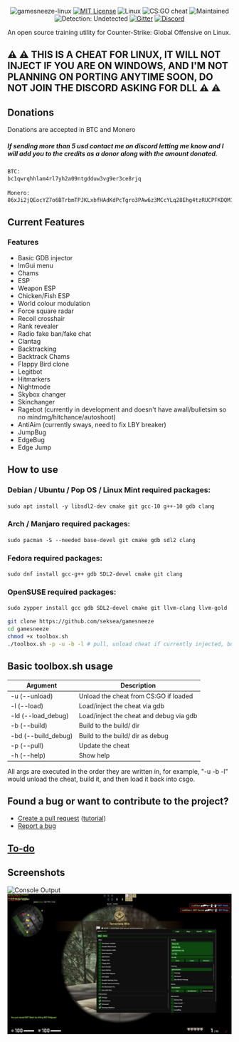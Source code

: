 <p align="center">
  <img src="/res/logo.png" alt="gamesneeze-linux">
  <a href="/LICENSE"><img src="https://img.shields.io/badge/License-MIT-green.svg" alt="MIT License"></a>
  <a><img src="https://img.shields.io/badge/OS-Linux-green.svg" alt="Linux"></a>
  <a><img src="https://img.shields.io/badge/Cheat-CS:GO-green.svg" alt="CS:GO cheat"></a>
  <a><img src="https://img.shields.io/badge/State-Maintained-green.svg" alt="Maintained"></a>
  <a><img src="https://img.shields.io/badge/Detection-Undetected-green.svg" alt="Detection: Undetected"></a>
  <a href="https://gitter.im/gamesneeze/community?utm_source=share-link&utm_medium=link&utm_campaign=share-link"><img src="https://img.shields.io/badge/Chat-Gitter-green.svg" alt="Gitter"></a>
  <a href="https://discord.gg/SCHsWHFJMb"><img src="https://img.shields.io/badge/Chat-Discord-blue.svg" alt="Discord"></a>
</p>

An open source training utility for Counter-Strike: Global Offensive on Linux.

## :warning: :warning: THIS IS A CHEAT FOR LINUX, IT WILL NOT INJECT IF YOU ARE ON WINDOWS, AND I'M NOT PLANNING ON PORTING ANYTIME SOON, DO NOT JOIN THE DISCORD ASKING FOR DLL :warning: :warning:

## Donations

Donations are accepted in BTC and Monero

##### If sending more than 5 usd contact me on discord letting me know and I will add you to the credits as a donor along with the amount donated.

```
BTC:
bc1qwrqhhlam4rl7yh2a09ntgdduw3vg9er3ce8rjq

Monero:
86xJi2jQEocYZ7o6BTrbmTPJKLxbfHAdKdPcTgro3PAw6z3MCcYLq28Ehg4tzRUCPFKDQM1SKbp4RRygnk9FCBux3uxXCDN
```

## Current Features

### Features

 - Basic GDB injector
 - ImGui menu
 - Chams
 - ESP
 - Weapon ESP
 - Chicken/Fish ESP
 - World colour modulation
 - Force square radar
 - Recoil crosshair
 - Rank revealer
 - Radio fake ban/fake chat
 - Clantag
 - Backtracking
 - Backtrack Chams
 - Flappy Bird clone
 - Legitbot
 - Hitmarkers
 - Nightmode
 - Skybox changer
 - Skinchanger
 - Ragebot (currently in development and doesn't have awall/bulletsim so no mindmg/hitchance/autoshoot)
 - AntiAim (currently sways, need to fix LBY breaker)
 - JumpBug
 - EdgeBug
 - Edge Jump


## How to use

### Debian / Ubuntu / Pop OS / Linux Mint required packages:

```sudo apt install -y libsdl2-dev cmake git gcc-10 g++-10 gdb clang```

### Arch / Manjaro required packages:

```sudo pacman -S --needed base-devel git cmake gdb sdl2 clang```

### Fedora required packages:

```sudo dnf install gcc-g++ gdb SDL2-devel cmake git clang```

### OpenSUSE required packages:

```sudo zypper install gcc gdb SDL2-devel cmake git llvm-clang llvm-gold```

```sh
git clone https://github.com/seksea/gamesneeze
cd gamesneeze
chmod +x toolbox.sh
./toolbox.sh -p -u -b -l # pull, unload cheat if currently injected, build and then load, use -h for help
```


## Basic toolbox.sh usage

| Argument           | Description                             |
| ------------------ | --------------------------------------- |
| -u (--unload)      | Unload the cheat from CS:GO if loaded   |
| -l (--load)        | Load/inject the cheat via gdb           |
| -ld (--load_debug) | Load/inject the cheat and debug via gdb |
| -b (--build)       | Build to the build/ dir                 |
| -bd (--build_debug)| Build to the build/ dir as debug        |
| -p (--pull)        | Update the cheat                        |
| -h (--help)        | Show help                               |

All args are executed in the order they are written in, for example, "-u -b -l" would unload the cheat, build it, and then load it back into csgo.


## Found a bug or want to contribute to the project?

 - [Create a pull request](https://github.com/seksea/gamesneeze/compare) ([tutorial](https://github.com/yangsu/pull-request-tutorial))
 - [Report a bug](https://github.com/seksea/gamesneeze/issues/new)

## [To-do](https://github.com/seksea/gamesneeze/projects/1)

## Screenshots

![Console Output](res/console.png)
![Choms Output](res/chams.jpg)
